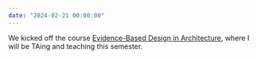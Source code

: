 ```yaml
---
date: "2024-02-21 00:00:00"
---
```


We kicked off the course [Evidence-Based Design in Architecture](https://rabaur.github.io/ebd-website/), where I will be TAing and teaching this semester.
